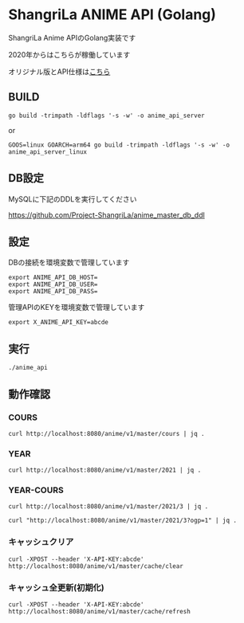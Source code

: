 # ShangriLa ANIME API (Golang)

ShangriLa Anime APIのGolang実装です

2020年からはこちらが稼働しています

オリジナル版とAPI仕様は[こちら](https://github.com/Project-ShangriLa/sora-playframework-scala) 

## BUILD

```
go build -trimpath -ldflags '-s -w' -o anime_api_server
```

or 

```
GOOS=linux GOARCH=arm64 go build -trimpath -ldflags '-s -w' -o anime_api_server_linux
```


## DB設定

MySQLに下記のDDLを実行してください

https://github.com/Project-ShangriLa/anime_master_db_ddl


## 設定

DBの接続を環境変数で管理しています

````
export ANIME_API_DB_HOST=
export ANIME_API_DB_USER=
export ANIME_API_DB_PASS=
````

管理APIのKEYを環境変数で管理しています

```
export X_ANIME_API_KEY=abcde
```

## 実行

```
./anime_api
```

## 動作確認

### COURS

```
curl http://localhost:8080/anime/v1/master/cours | jq .
```

### YEAR
```
curl http://localhost:8080/anime/v1/master/2021 | jq .
```

### YEAR-COURS
```
curl http://localhost:8080/anime/v1/master/2021/3 | jq .
```

```
curl "http://localhost:8080/anime/v1/master/2021/3?ogp=1" | jq .
```

### キャッシュクリア

```
curl -XPOST --header 'X-API-KEY:abcde' http://localhost:8080/anime/v1/master/cache/clear
```

### キャッシュ全更新(初期化)

```
curl -XPOST --header 'X-API-KEY:abcde' http://localhost:8080/anime/v1/master/cache/refresh
```